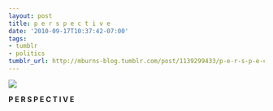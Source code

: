 ```yaml
---
layout: post
title: p e r s p e c t i v e
date: '2010-09-17T10:37:42-07:00'
tags:
- tumblr
- politics
tumblr_url: http://mburns-blog.tumblr.com/post/1139299433/p-e-r-s-p-e-c-t-i-v-e
---
```

<img src="http://68.media.tumblr.com/tumblr_l8o98x9GKn1qzt3z9o1_1280.jpg"/>

<strong>P E R S P E C T I V E</strong>

